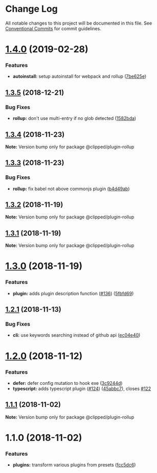 # Change Log

All notable changes to this project will be documented in this file.
See [Conventional Commits](https://conventionalcommits.org) for commit guidelines.

# [1.4.0](https://github.com/clippedjs/clipped/compare/@clipped/plugin-rollup@1.3.5...@clipped/plugin-rollup@1.4.0) (2019-02-28)


### Features

* **autoinstall:** setup autoinstall for webpack and rollup ([7be625e](https://github.com/clippedjs/clipped/commit/7be625e))





## [1.3.5](https://github.com/clippedjs/clipped/compare/@clipped/plugin-rollup@1.3.4...@clipped/plugin-rollup@1.3.5) (2018-12-21)


### Bug Fixes

* **rollup:** don't use multi-entry if no glob detected ([1582bda](https://github.com/clippedjs/clipped/commit/1582bda))





## [1.3.4](https://github.com/clippedjs/clipped/compare/@clipped/plugin-rollup@1.3.3...@clipped/plugin-rollup@1.3.4) (2018-11-23)

**Note:** Version bump only for package @clipped/plugin-rollup





## [1.3.3](https://github.com/clippedjs/clipped/compare/@clipped/plugin-rollup@1.3.2...@clipped/plugin-rollup@1.3.3) (2018-11-23)


### Bug Fixes

* **rollup:** fix babel not above commonjs plugin ([b4d49ab](https://github.com/clippedjs/clipped/commit/b4d49ab))





## [1.3.2](https://github.com/clippedjs/clipped/compare/@clipped/plugin-rollup@1.3.1...@clipped/plugin-rollup@1.3.2) (2018-11-19)

**Note:** Version bump only for package @clipped/plugin-rollup





## [1.3.1](https://github.com/clippedjs/clipped/compare/@clipped/plugin-rollup@1.3.0...@clipped/plugin-rollup@1.3.1) (2018-11-19)

**Note:** Version bump only for package @clipped/plugin-rollup





# [1.3.0](https://github.com/clippedjs/clipped/compare/@clipped/plugin-rollup@1.2.1...@clipped/plugin-rollup@1.3.0) (2018-11-19)


### Features

* **plugin:** adds plugin description function ([#136](https://github.com/clippedjs/clipped/issues/136)) ([5fbfd69](https://github.com/clippedjs/clipped/commit/5fbfd69))





<a name="1.2.1"></a>
## [1.2.1](https://github.com/clippedjs/clipped/compare/@clipped/plugin-rollup@1.2.0...@clipped/plugin-rollup@1.2.1) (2018-11-13)


### Bug Fixes

* **cli:** use keywords searching instead of github api ([ec04e40](https://github.com/clippedjs/clipped/commit/ec04e40))





<a name="1.2.0"></a>
# [1.2.0](https://github.com/clippedjs/clipped/compare/@clipped/plugin-rollup@1.1.1...@clipped/plugin-rollup@1.2.0) (2018-11-12)


### Features

* **defer:** defer config mutation to hook exe ([3c9244d](https://github.com/clippedjs/clipped/commit/3c9244d))
* **typescript:** adds typescript plugin ([#124](https://github.com/clippedjs/clipped/issues/124)) ([45abbc7](https://github.com/clippedjs/clipped/commit/45abbc7)), closes [#122](https://github.com/clippedjs/clipped/issues/122)





<a name="1.1.1"></a>
## [1.1.1](https://github.com/clippedjs/clipped/compare/@clipped/plugin-rollup@1.1.0...@clipped/plugin-rollup@1.1.1) (2018-11-02)

**Note:** Version bump only for package @clipped/plugin-rollup





<a name="1.1.0"></a>
# 1.1.0 (2018-11-02)


### Features

* **plugins:** transform various plugins from presets ([fcc5dc6](https://github.com/clippedjs/clipped/commit/fcc5dc6))
